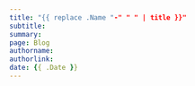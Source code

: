 ```yaml
---
title: "{{ replace .Name "-" " " | title }}"
subtitle:
summary:
page: Blog
authorname:
authorlink:
date: {{ .Date }}
---
```

